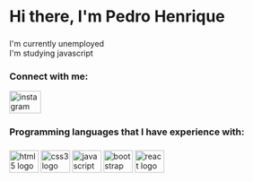 <h1 align="left">Hi there, I'm Pedro Henrique</h1>

###
<p align="left">I'm currently unemployed<br>I'm studying javascript</p>

###
<p align="left"></p>

###
<h3 align="left">Connect with me:</h3>

<div align="left">
  <a href="https://www.instagram.com/p.henriquedev" target="_blank">
    <img src="https://raw.githubusercontent.com/maurodesouza/profile-readme-generator/master/src/assets/icons/social/instagram/default.svg" width="56" height="40" alt="instagram logo"/>
  </a>
</div>

###
<p align="left"></p>

###
<h3 align="left">Programming languages ​​that I have experience with:</h3>

###
<div align="left">
  <img src="https://cdn.jsdelivr.net/gh/devicons/devicon/icons/html5/html5-original.svg" height="40" width="52" alt="html5 logo"/>
  <img src="https://cdn.jsdelivr.net/gh/devicons/devicon/icons/css3/css3-original.svg" height="40" width="52" alt="css3 logo"/>
  <img src="https://cdn.jsdelivr.net/gh/devicons/devicon/icons/javascript/javascript-original.svg" height="40" width="52" alt="javascript logo"/>
  <img src="https://cdn.jsdelivr.net/gh/devicons/devicon/icons/bootstrap/bootstrap-original.svg" height="40" width="52" alt="bootstrap logo"/>
  <img src="https://cdn.jsdelivr.net/gh/devicons/devicon/icons/react/react-original.svg" height="40" width="52" alt="react logo"/>
</div>
